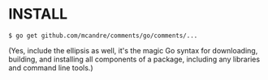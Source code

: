 # INSTALL

```
$ go get github.com/mcandre/comments/go/comments/...
```

(Yes, include the ellipsis as well, it's the magic Go syntax for downloading, building, and installing all components of a package, including any libraries and command line tools.)
